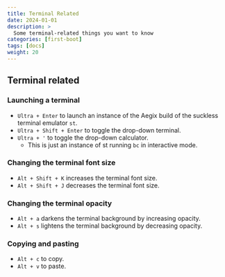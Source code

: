 ```yaml
---
title: Terminal Related
date: 2024-01-01
description: >
  Some terminal-related things you want to know
categories: [first-boot]
tags: [docs]
weight: 20
---
```


## Terminal related

### Launching a terminal

- `Ultra + Enter` to launch an instance of the Aegix build of the suckless terminal emulator `st`.
- `Ultra + Shift + Enter` to toggle the drop-down terminal.
- `Ultra + '` to toggle the drop-down calculator.
    - This is just an instance of st running `bc` in interactive mode.

### Changing the terminal font size

- `Alt + Shift + K` increases the terminal font size.
- `Alt + Shift + J` decreases the terminal font size.

### Changing the terminal opacity

- `Alt + a` darkens the terminal background by increasing opacity.
- `Alt + s` lightens the terminal background by decreasing opacity.

### Copying and pasting

- `Alt + c` to copy.
- `Alt + v` to paste.
